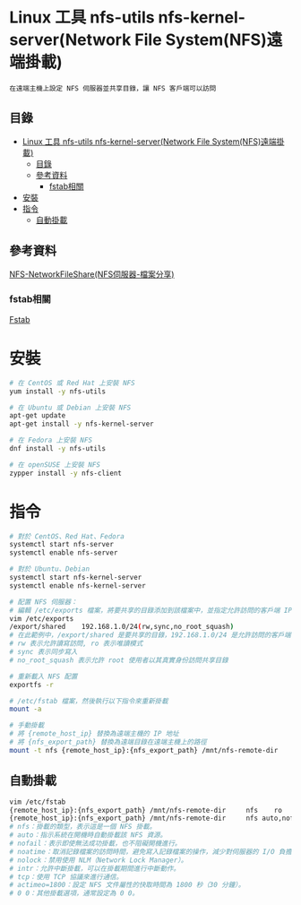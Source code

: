 # Linux 工具 nfs-utils nfs-kernel-server(Network File System(NFS)遠端掛載)

```
在遠端主機上設定 NFS 伺服器並共享目錄，讓 NFS 客戶端可以訪問
```

## 目錄

- [Linux 工具 nfs-utils nfs-kernel-server(Network File System(NFS)遠端掛載)](#linux-工具-nfs-utils-nfs-kernel-servernetwork-file-systemnfs遠端掛載)
	- [目錄](#目錄)
	- [參考資料](#參考資料)
		- [fstab相關](#fstab相關)
- [安裝](#安裝)
- [指令](#指令)
	- [自動掛載](#自動掛載)

## 參考資料

[NFS-NetworkFileShare(NFS伺服器-檔案分享)](../../../../../03_伺服器服務/FileServer(檔案伺服器)/NFS-NetworkFileShare(NFS伺服器-檔案分享).md)

### fstab相關

[Fstab](https://help.ubuntu.com/community/Fstab)

# 安裝

```bash
# 在 CentOS 或 Red Hat 上安裝 NFS
yum install -y nfs-utils

# 在 Ubuntu 或 Debian 上安裝 NFS
apt-get update
apt-get install -y nfs-kernel-server

# 在 Fedora 上安裝 NFS
dnf install -y nfs-utils

# 在 openSUSE 上安裝 NFS
zypper install -y nfs-client
```

# 指令

```bash
# 對於 CentOS、Red Hat、Fedora
systemctl start nfs-server
systemctl enable nfs-server

# 對於 Ubuntu、Debian
systemctl start nfs-kernel-server
systemctl enable nfs-kernel-server

# 配置 NFS 伺服器：
# 編輯 /etc/exports 檔案，將要共享的目錄添加到該檔案中，並指定允許訪問的客戶端 IP 或網段。例如：
vim /etc/exports
/export/shared    192.168.1.0/24(rw,sync,no_root_squash)
# 在此範例中，/export/shared 是要共享的目錄，192.168.1.0/24 是允許訪問的客戶端 IP 範圍
# rw 表示允許讀寫訪問, ro 表示唯讀模式
# sync 表示同步寫入
# no_root_squash 表示允許 root 使用者以其真實身份訪問共享目錄

# 重新載入 NFS 配置
exportfs -r

# /etc/fstab 檔案，然後執行以下指令來重新掛載
mount -a

# 手動掛載
# 將 {remote_host_ip} 替換為遠端主機的 IP 地址
# 將 {nfs_export_path} 替換為遠端目錄在遠端主機上的路徑
mount -t nfs {remote_host_ip}:{nfs_export_path} /mnt/nfs-remote-dir
```

## 自動掛載

```bash
vim /etc/fstab
{remote_host_ip}:{nfs_export_path} /mnt/nfs-remote-dir     nfs    ro    0 0
{remote_host_ip}:{nfs_export_path} /mnt/nfs-remote-dir     nfs auto,nofail,noatime,nolock,intr,tcp,actimeo=1800 0 0
# nfs：掛載的類型，表示這是一個 NFS 掛載。
# auto：指示系統在開機時自動掛載該 NFS 資源。
# nofail：表示即使無法成功掛載，也不阻礙開機進行。
# noatime：取消記錄檔案的訪問時間，避免寫入記錄檔案的操作，減少對伺服器的 I/O 負擔。
# nolock：禁用使用 NLM（Network Lock Manager）。
# intr：允許中斷掛載，可以在掛載期間進行中斷動作。
# tcp：使用 TCP 協議來進行通信。
# actimeo=1800：設定 NFS 文件屬性的快取時間為 1800 秒（30 分鐘）。
# 0 0：其他掛載選項，通常設定為 0 0。

```
